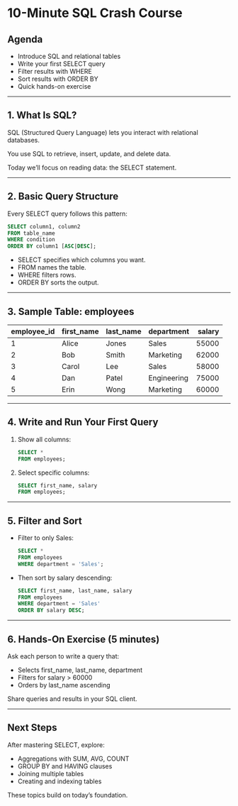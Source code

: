 # 10-Minute SQL Crash Course

## Agenda

- Introduce SQL and relational tables  
- Write your first SELECT query  
- Filter results with WHERE  
- Sort results with ORDER BY  
- Quick hands-on exercise  

---

## 1. What Is SQL?

SQL (Structured Query Language) lets you interact with relational databases.  

You use SQL to retrieve, insert, update, and delete data.  

Today we’ll focus on reading data: the SELECT statement.  

---

## 2. Basic Query Structure

Every SELECT query follows this pattern:

```sql
SELECT column1, column2
FROM table_name
WHERE condition
ORDER BY column1 [ASC|DESC];
```

- SELECT specifies which columns you want.  
- FROM names the table.  
- WHERE filters rows.  
- ORDER BY sorts the output.  

---

## 3. Sample Table: employees

| employee_id | first_name | last_name | department | salary |
|-------------|------------|-----------|------------|-------:|
| 1           | Alice      | Jones     | Sales      |  55000 |
| 2           | Bob        | Smith     | Marketing  |  62000 |
| 3           | Carol      | Lee       | Sales      |  58000 |
| 4           | Dan        | Patel     | Engineering|  75000 |
| 5           | Erin       | Wong      | Marketing  |  60000 |

---

## 4. Write and Run Your First Query

1. Show all columns:  
   ```sql
   SELECT * 
   FROM employees;
   ```

2. Select specific columns:  
   ```sql
   SELECT first_name, salary 
   FROM employees;
   ```

---

## 5. Filter and Sort

- Filter to only Sales:  
  ```sql
  SELECT * 
  FROM employees 
  WHERE department = 'Sales';
  ```

- Then sort by salary descending:  
  ```sql
  SELECT first_name, last_name, salary 
  FROM employees 
  WHERE department = 'Sales' 
  ORDER BY salary DESC;
  ```

---

## 6. Hands-On Exercise (5 minutes)

Ask each person to write a query that:

- Selects first_name, last_name, department  
- Filters for salary > 60000  
- Orders by last_name ascending  

Share queries and results in your SQL client.  

---

## Next Steps

After mastering SELECT, explore:

- Aggregations with SUM, AVG, COUNT  
- GROUP BY and HAVING clauses  
- Joining multiple tables  
- Creating and indexing tables  

These topics build on today’s foundation.
